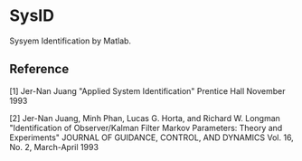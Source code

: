 # SysID  
Sysyem Identification by Matlab.

## Reference
[1] Jer-Nan Juang "Applied System Identification" Prentice Hall November 1993

[2] Jer-Nan Juang, Minh Phan, Lucas G. Horta, and Richard W. Longman "Identification of Observer/Kalman Filter Markov Parameters: Theory and Experiments" JOURNAL OF GUIDANCE, CONTROL, AND DYNAMICS Vol. 16, No. 2, March-April 1993